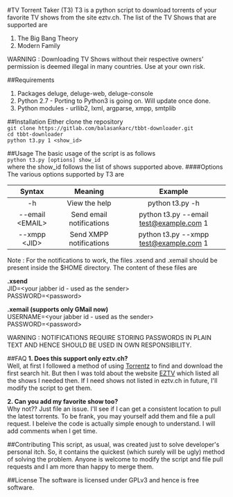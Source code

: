 #TV Torrent Taker (T3)
T3 is a python script to download torrents of your favorite TV shows from the site eztv.ch. The list of the TV Shows that are supported are

1. The Big Bang Theory
2. Modern Family

WARNING : Downloading TV Shows without their respective owners' permission is deemed illegal in many countries. Use at your own risk.

##Requirements
1. Packages deluge, deluge-web, deluge-console
2. Python 2.7 - Porting to Python3 is going on. Will update once done.
3. Python modules - urllib2, lxml, argparse, xmpp, smtplib

##Installation
Either clone the repository  
`git clone https://gitlab.com/balasankarc/tbbt-downloader.git`  
`cd tbbt-downloader`  
`python t3.py 1 <show_id>`

##Usage
The basic usage of the script is as follows  
`python t3.py [options] show_id`  
where the show_id follows the list of shows supported above. 
####Options
The various options supported by T3 are  

Syntax  | Meaning  | Example
:-------------:|:-------------:|:----------:
-h  | View the help  | python t3.py -h
--email \<EMAIL>  | Send email notifications | python t3.py --email test@example.com 1
--xmpp \<JID>  | Send XMPP notifications | python t3.py --xmpp test@example.com 1

Note : For the notifications to work, the files .xsend and .xemail should be present inside the $HOME directory. The content of these files are  


**.xsend**  
JID=\<your jabber id - used as the sender>  
PASSWORD=\<password>



**.xemail (supports only GMail now)**  
USERNAME=\<your jabber id - used as the sender>  
PASSWORD=\<password>


WARNING : NOTIFICATIONS REQUIRE STORING PASSWORDS IN PLAIN TEXT AND HENCE SHOULD BE USED IN OWN RESPONSIBILITY.

##FAQ
**1. Does this support only eztv.ch?**  
Well, at first I followed a method of using [Torrentz](http://torrentz.eu) to find and download the first search hit. But then I was told about the website [EZTV](http://eztv.ch) which listed all the shows I needed then. If I need shows not listed in eztv.ch in future, I'll modify the script to get them.

**2. Can you add my favorite show too?**  
Why not?? Just file an issue. I'll see if I can get a consistent location to pull the latest torrents. To be frank, you may yourself add them and file a pull request. I beleive the code is actually simple enough to understand. I will add comments when I get time.

##Contributing
This script, as usual, was created just to solve developer's personal itch. So, it contains the quickest (which surely will be ugly) method of solving the problem. Anyone is welcome to modify the script and file pull requests and I am more than happy to merge them. 

##License
The software is licensed under GPLv3 and hence is free software.
